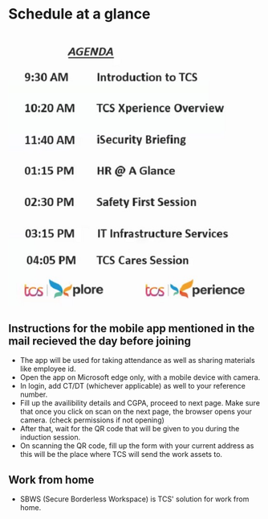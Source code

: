 # Schedule at a glance

![Induction schedule](https://github.com/c2karansingh/TCS-induction/blob/master/images/Schedule.jpeg)
## Instructions for the mobile app mentioned in the mail recieved the day before joining
- The app will be used for taking attendance as well as sharing materials like employee id.
- Open the app on Microsoft edge only, with a mobile device with camera.
- In login, add CT/DT (whichever applicable) as well to your reference number.
- Fill up the availibility details and CGPA, proceed to next page. Make sure that once you click on scan on the next page, the browser opens your camera. (check permissions if not opening)
- After that, wait for the QR code that will be given to you during the induction session.
- On scanning the QR code, fill up the form with your current address as this will be the place where TCS will send the work assets to.
## Work from home
- SBWS (Secure Borderless Workspace) is TCS' solution for work from home.
